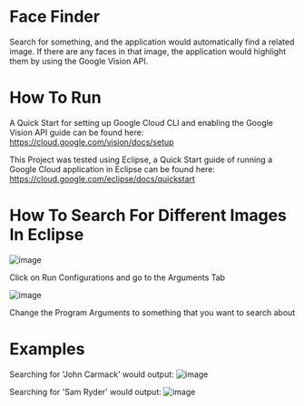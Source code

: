 # Face Finder
Search for something, and the application would automatically find a related image. If there are any faces in that image, the application would highlight them by using the Google Vision API.

# How To Run
A Quick Start for setting up Google Cloud CLI and enabling the Google Vision API guide can be found here: https://cloud.google.com/vision/docs/setup

This Project was tested using Eclipse, a Quick Start guide of running a Google Cloud application in Eclipse can be found here: https://cloud.google.com/eclipse/docs/quickstart

# How To Search For Different Images In Eclipse
![image](https://user-images.githubusercontent.com/92179479/169135543-df306248-0497-4530-8191-354d271e9595.png)

Click on Run Configurations and go to the Arguments Tab

![image](https://user-images.githubusercontent.com/92179479/169135843-338d6bef-27ac-4e09-a62a-417e5d2332db.png)

Change the Program Arguments to something that you want to search about

# Examples

Searching for 'John Carmack' would output:
![image](https://user-images.githubusercontent.com/92179479/169137394-5d610f7e-176c-41fc-ae9d-4d3aaf39936d.png)

Searching for 'Sam Ryder' would output:
![image](https://user-images.githubusercontent.com/92179479/169137855-88650e64-e8f2-4089-920a-9d1643f2df62.png)
